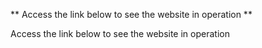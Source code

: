 ** Access the link below to see the website in operation **

Access the link below to see the website in operation

